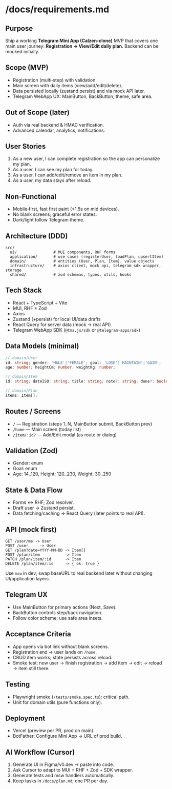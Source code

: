 # /docs/requirements.md

## Purpose

Ship a working **Telegram Mini App (Calzen‑clone)** MVP that covers one main user journey: **Registration → View/Edit daily plan**. Backend can be mocked initially.

## Scope (MVP)

* Registration (multi‑step) with validation.
* Main screen with daily items (view/add/edit/delete).
* Data persisted locally (zustand persist) and via mock API later.
* Telegram WebApp UX: MainButton, BackButton, theme, safe area.

## Out of Scope (later)

* Auth via real backend & HMAC verification.
* Advanced calendar, analytics, notifications.

## User Stories

1. As a new user, I can complete registration so the app can personalize my plan.
2. As a user, I can see my plan for today.
3. As a user, I can add/edit/remove an item in my plan.
4. As a user, my data stays after reload.

## Non‑Functional

* Mobile‑first, fast first paint (<1.5s on mid devices).
* No blank screens; graceful error states.
* Dark/light follow Telegram theme.

## Architecture (DDD)

```
src/
  ui/                # MUI components, RHF forms
  application/       # use cases (registerUser, loadPlan, upsertItem)
  domain/            # entities (User, Plan, Item), value objects
  infrastructure/    # axios client, mock api, telegram sdk wrapper, storage
  shared/            # zod schemas, types, utils, hooks
```

## Tech Stack

* React + TypeScript + Vite
* MUI, RHF + Zod
* Axios
* Zustand (+persist) for local UI/data drafts
* React Query for server data (mock → real API)
* Telegram WebApp SDK (`@tma.js/sdk` or `@telegram-apps/sdk`)

## Data Models (minimal)

```ts
// domain/User
id: string; gender: 'MALE'|'FEMALE'; goal: 'LOSE'|'MAINTAIN'|'GAIN';
age: number; heightCm: number; weightKg: number;

// domain/Item
id: string; dateISO: string; title: string; note?: string; done?: boolean;

// domain/Plan
items: Item[];
```

## Routes / Screens

* `/` — Registration (steps 1..N, MainButton submit, BackButton prev)
* `/home` — Main screen (today list)
* `/item/:id?` — Add/Edit modal (as route or dialog)

## Validation (Zod)

* Gender: enum
* Goal: enum
* Age: 14..120, Height: 120..230, Weight: 30..250

## State & Data Flow

* Forms ↔ RHF; Zod resolver.
* Draft user → Zustand persist.
* Data fetching/caching → React Query (later points to real API).

## API (mock first)

```
GET /user/me -> User
POST /user     -> User
GET /plan?date=YYYY-MM-DD -> Item[]
POST /plan/item           -> Item
PATCH /plan/item/:id      -> Item
DELETE /plan/item/:id     -> { ok: true }
```

Use `msw` in dev; swap baseURL to real backend later without changing UI/application layers.

## Telegram UX

* Use MainButton for primary actions (Next, Save).
* BackButton controls step/back navigation.
* Follow color scheme; use safe area insets.

## Acceptance Criteria

* App opens via bot link without blank screens.
* Registration end → user lands on `/home`.
* CRUD item works; state persists across reload.
* Smoke test: new user → finish registration → add item → edit → reload → item still there.

## Testing

* Playwright smoke (`/tests/smoke.spec.ts`): critical path.
* Unit for domain utils (pure functions only).

## Deployment

* Vercel (preview per PR, prod on main).
* BotFather: Configure Mini App → URL of prod build.

## AI Workflow (Cursor)

1. Generate UI in Figma/v0.dev → paste into code.
2. Ask Cursor to adapt to MUI + RHF + Zod + SDK wrapper.
3. Generate tests and msw handlers automatically.
4. Keep tasks in `/docs/plan.md`; one PR per day.

